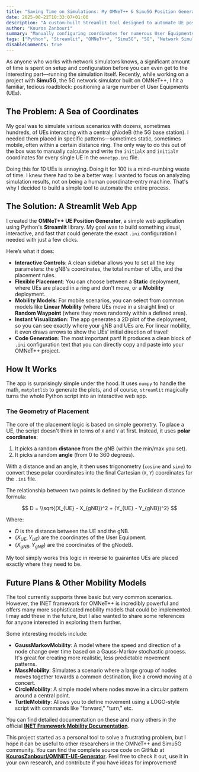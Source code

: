 ```yaml
---
title: "Saving Time on Simulations: My OMNeT++ & Simu5G Position Generator"
date: 2025-08-22T10:33:07+01:00
description: "A custom-built Streamlit tool designed to automate UE positioning for OMNeT++ and Simu5G network simulations, saving valuable research time."
author: "Kouros Zanbouri"
summary: "Manually configuring coordinates for numerous User Equipments (UEs) in OMNeT++ and Simu5G simulations is a tedious task. This post details the creation of a Python-based web tool using Streamlit that automates this process. The application allows for interactive, visual placement of UEs in static or mobile scenarios, generating the necessary .ini configuration code instantly to accelerate the simulation setup workflow."
tags: ["Python", "Streamlit", "OMNeT++", "Simu5G", "5G", "Network Simulation", "Automation"]
disableComments: true
---
```

As anyone who works with network simulators knows, a significant amount of time is spent on setup and configuration before you can even get to the interesting part—running the simulation itself. Recently, while working on a project with **Simu5G**, the 5G network simulator built on OMNeT++, I hit a familiar, tedious roadblock: positioning a large number of User Equipments (UEs).

## The Problem: A Sea of Coordinates

My goal was to simulate various scenarios with dozens, sometimes hundreds, of UEs interacting with a central gNodeB (the 5G base station). I needed them placed in specific patterns—sometimes static, sometimes mobile, often within a certain distance ring. The only way to do this out of the box was to manually calculate and write the `initialX` and `initialY` coordinates for every single UE in the `omnetpp.ini` file.

Doing this for 10 UEs is annoying. Doing it for 100 is a mind-numbing waste of time. I knew there had to be a better way. I wanted to focus on analyzing simulation results, not on being a human coordinate-entry machine. That's why I decided to build a simple tool to automate the entire process.

## The Solution: A Streamlit Web App 

I created the **OMNeT++ UE Position Generator**, a simple web application using Python's **Streamlit** library. My goal was to build something visual, interactive, and fast that could generate the exact `.ini` configuration I needed with just a few clicks.



Here’s what it does:

* **Interactive Controls**: A clean sidebar allows you to set all the key parameters: the gNB's coordinates, the total number of UEs, and the placement rules.
* **Flexible Placement**: You can choose between a **Static** deployment, where UEs are placed in a ring and don't move, or a **Mobility** deployment.
* **Mobility Models**: For mobile scenarios, you can select from common models like **Linear Mobility** (where UEs move in a straight line) or **Random Waypoint** (where they move randomly within a defined area).
* **Instant Visualization**: The app generates a 2D plot of the deployment, so you can see exactly where your gNB and UEs are. For linear mobility, it even draws arrows to show the UEs' initial direction of travel!
* **Code Generation**: The most important part! It produces a clean block of `.ini` configuration text that you can directly copy and paste into your OMNeT++ project.

## How It Works

The app is surprisingly simple under the hood. It uses `numpy` to handle the math, `matplotlib` to generate the plots, and of course, `streamlit` magically turns the whole Python script into an interactive web app.

### The Geometry of Placement

The core of the placement logic is based on simple geometry. To place a UE, the script doesn't think in terms of `X` and `Y` at first. Instead, it uses **polar coordinates**:
1.  It picks a random **distance** from the gNB (within the min/max you set).
2.  It picks a random **angle** (from 0 to 360 degrees).

With a distance and an angle, it then uses trigonometry (`cosine` and `sine`) to convert these polar coordinates into the final Cartesian (`X`, `Y`) coordinates for the `.ini` file.

The relationship between two points is defined by the Euclidean distance formula:

$$
D = \\sqrt{(X_{UE} - X_{gNB})^2 + (Y_{UE} - Y_{gNB})^2}
$$

Where:
* $D$ is the distance between the UE and the gNB.
* $(X_{UE}, Y_{UE})$ are the coordinates of the User Equipment.
* $(X_{gNB}, Y_{gNB})$ are the coordinates of the gNodeB.

My tool simply works this logic in reverse to guarantee UEs are placed exactly where they need to be.

## Future Plans & Other Mobility Models

The tool currently supports three basic but very common scenarios. However, the INET framework for OMNeT++ is incredibly powerful and offers many more sophisticated mobility models that could be implemented. I may add these in the future, but I also wanted to share some references for anyone interested in exploring them further.

Some interesting models include:

* **GaussMarkovMobility**: A model where the speed and direction of a node change over time based on a Gauss-Markov stochastic process. It's great for creating more realistic, less predictable movement patterns.
* **MassMobility**: Simulates a scenario where a large group of nodes moves together towards a common destination, like a crowd moving at a concert.
* **CircleMobility**: A simple model where nodes move in a circular pattern around a central point.
* **TurtleMobility**: Allows you to define movement using a LOGO-style script with commands like "forward," "turn," etc.

You can find detailed documentation on these and many others in the official **[INET Framework Mobility Documentation](https://inet.omnetpp.org/docs/users-guide/ch-mobility.html)**.

This project started as a personal tool to solve a frustrating problem, but I hope it can be useful to other researchers in the OMNeT++ and Simu5G community. You can find the complete source code on GitHub at **[KourosZanbouri/OMNET-UE-Generator](https://github.com/KourosZanbouri/OMNET-UE-Generator)**. Feel free to check it out, use it in your own research, and contribute if you have ideas for improvement!